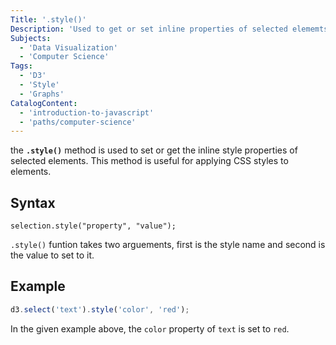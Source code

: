 ```yaml
---
Title: '.style()'
Description: 'Used to get or set inline properties of selected elememts.'
Subjects:
  - 'Data Visualization'
  - 'Computer Science'
Tags:
  - 'D3'
  - 'Style'
  - 'Graphs'
CatalogContent:
  - 'introduction-to-javascript'
  - 'paths/computer-science'
---
```


the **`.style()`** method is used to set or get the inline style properties of selected elements. This method is useful for applying CSS styles to elements.

## Syntax

```pseudo
selection.style("property", "value");
```

`.style()` funtion takes two arguements, first is the style name and second is the value to set to it.

## Example

```js
d3.select('text').style('color', 'red');
```

In the given example above, the `color` property of `text` is set to `red`.
